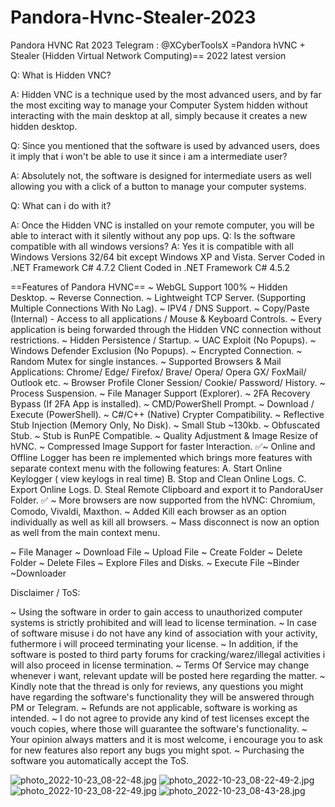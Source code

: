 # Pandora-Hvnc-Stealer-2023
Pandora HVNC Rat 2023  Telegram : @XCyberToolsX
=Pandora hVNC + Stealer (Hidden Virtual Network Computing)== 2022 latest version 

Q: What is Hidden VNC?

A: Hidden VNC is a technique used by the most advanced users, and by far the most exciting way to manage your Computer System hidden without interacting with the main desktop at all, simply because it creates a new hidden desktop.

Q: Since you mentioned that the software is used by advanced users, does it imply that i won't be able to use it since i am a intermediate user?

A: Absolutely not, the software is designed for intermediate users as well allowing you with a click of a button to manage your computer systems.

Q: What can i do with it?

A: Once the Hidden VNC is installed on your remote computer, you will be able to interact with it silently without any pop ups.
Q: Is the software compatible with all windows versions?
A: Yes it is compatible with all Windows Versions 32/64 bit except Windows XP and Vista.
Server Coded in .NET Framework C# 4.7.2
Client Coded in .NET Framework C# 4.5.2

==Features of Pandora HVNC==
~ WebGL Support 100%
~ Hidden Desktop.
~ Reverse Connection.
~ Lightweight TCP Server. (Supporting Multiple Connections With No Lag).
~ IPV4 / DNS Support.
~ Copy/Paste (Internal) - Access to all applications / Mouse & Keyboard Controls.
~ Every application is being forwarded through the Hidden VNC connection without restrictions.
~ Hidden Persistence / Startup.
~ UAC Exploit (No Popups).
~ Windows Defender Exclusion (No Popups).
~ Encrypted Connection.
~ Random Mutex for single instances.
~ Supported Browsers & Mail Applications: Chrome/ Edge/ Firefox/ Brave/ Opera/ Opera GX/ FoxMail/ Outlook etc. 
~ Browser Profile Cloner Session/ Cookie/ Password/ History.
~ Process Suspension.
~ File Manager Support (Explorer).
~ 2FA Recovery Bypass (If 2FA App is installed).
~ CMD/PowerShell Prompt.
~ Download / Execute (PowerShell).
~ C#/C++ (Native) Crypter Compatibility.
~ Reflective Stub Injection (Memory Only, No Disk).
~ Small Stub ~130kb.
~ Obfuscated Stub.
~ Stub is RunPE Compatible.
~ Quality Adjustment & Image Resize of hVNC.
~ Compressed Image Support for faster Interaction.
    ✅~ Online and Offline Logger has been re implemented which brings more features with separate context menu with the following features:
        A. Start Online Keylogger ( view keylogs in real time)
        B. Stop and Clean Online Logs.
        C. Export Online Logs.
        D. Steal Remote Clipboard and export it to PandoraUser Folder.
✅  ~ More browsers are now supported from the hVNC: Chromium, Comodo, Vivaldi, Maxthon.
    ~ Added Kill each browser as an option individually as well as kill all browsers.
    ~ Mass disconnect is now an option as well from the main context menu.

~ File Manager
    ~ Download File
    ~ Upload File
    ~ Create Folder
    ~ Delete Folder
    ~ Delete Files
    ~ Explore Files and Disks.
    ~ Execute File
~Binder
~Downloader

Disclaimer / ToS:

~ Using the software in order to gain access to unauthorized computer systems is strictly prohibited and will lead to license termination.
~ In case of software misuse i do not have any kind of association with your activity, futhermore i will proceed terminating your license.
~ In addition, if the software is posted to third party forums for cracking/warez/illegal activities i will also proceed in license termination.
~ Terms Of Service may change whenever i want, relevant update will be posted here regarding the matter.
~ Kindly note that the thread is only for reviews, any questions you might have regarding the software's functionality they will be answered through PM or Telegram.
~ Refunds are not applicable, software is working as intended.
~ I do not agree to provide any kind of test licenses except the vouch copies, where those will guarantee the software's functionality.
~ Your opinion always matters and it is most welcome, i encourage you to ask for new features also report any bugs you might spot.
~ Purchasing the software you automatically accept the ToS.

<img src="https://resimupload.org/images/2023/04/02/photo_2022-10-23_08-22-48.jpg" alt="photo_2022-10-23_08-22-48.jpg" border="0">
<img src="https://resimupload.org/images/2023/04/02/photo_2022-10-23_08-22-49-2.jpg" alt="photo_2022-10-23_08-22-49-2.jpg" border="0">
<img src="https://resimupload.org/images/2023/04/02/photo_2022-10-23_08-22-49.jpg" alt="photo_2022-10-23_08-22-49.jpg" border="0">
<img src="https://resimupload.org/images/2023/04/02/photo_2022-10-23_08-43-28.jpg" alt="photo_2022-10-23_08-43-28.jpg" border="0">
